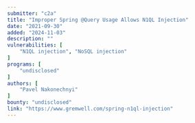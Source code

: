 ```yaml
---
submitter: "c2a"
title: "Improper Spring @Query Usage Allows N1QL Injection"
date: "2021-09-30"
added: "2024-11-03"
description: ""
vulnerabilities: [
    "N1QL injection", "NoSQL injection"
]
programs: [
    "undisclosed"
]
authors: [
    "Pavel Nakonechnyi"
]
bounty: "undisclosed"
link: "https://www.gremwell.com/spring-n1ql-injection"
---
```




